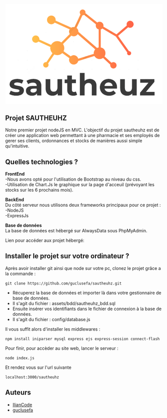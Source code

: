 ![This is an image](/assets/images/logo.png)

## Projet SAUTHEUHZ
Notre premier projet nodeJS en MVC. 
L'objectif du projet sautheuhz est de créer une application web permettant à une pharmacie et ses employés de gerer ses clients, ordonnances et stocks de manières aussi simple qu'intuitive.

## Quelles technologies ? 
**FrontEnd**    
-Nous avons opté pour l'utilisation de Bootstrap au niveau du css.  
-Utilisation de Chart.Js le graphique sur la page d'acceuil (prévoyant les stocks sur les 6 prochains mois).  

**BackEnd**   
Du côté serveur nous utilisons deux frameworks principaux pour  ce projet :  
-NodeJS  
-ExpressJs  

**Base de données**  
La base de données est hébergé sur AlwaysData sous PhpMyAdmin.  

Lien pour accéder aux projet hébergé: 

## Installer le projet sur votre ordinateur ? 

Après avoir installer git ainsi que node sur votre pc, clonez le projet grâce a la commande : 
```
git clone https://github.com/guclusefa/sautheuhz.git
```
- Récuperez la base de données et importer là dans votre gestionnaire de base de données.  
- Il s'agit du fichier : assets/bdd/sautheuhz_bdd.sql
- Ensuite insérer vos identifiants dans le fichier de connexion à la base de données.
- Il s'agit du fichier : config/database.js

Il vous suffit alors d'installer les middlewares  : 
```
npm install iniparser mysql express ejs express-session connect-flash
```
Pour finir, pour accèder au site web, lancer le serveur : 
``` 
node index.js
```
Et rendez vous sur l'url suivante
``` 
localhost:3000/sautheuhz
```
## Auteurs
- [IlianCode](https://github.com/IlianCode)
- [guclusefa](https://github.com/guclusefa)
